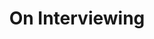 ---
layout: post
title: "On Interviewing"
subtitle:
cover-img:
thumbnail-img:
share-img:
readtime: true
tags: ["blog"]
---